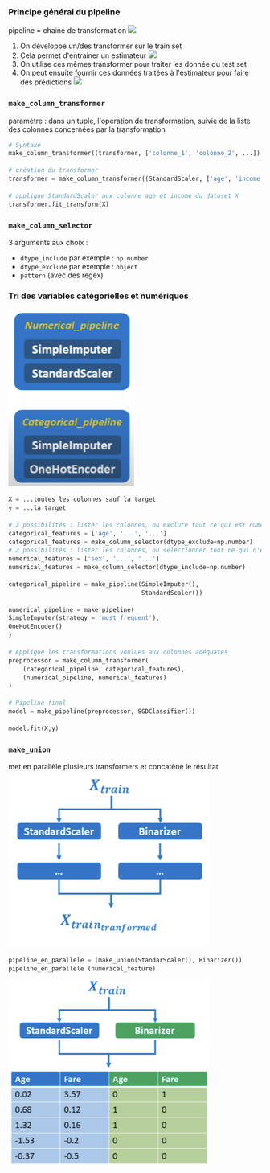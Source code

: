 ### Principe général du pipeline
pipeline = chaine de transformation
![](pipeline.png)

1. On développe un/des transformer sur le train set
2. Cela permet d'entrainer un estimateur
![](transformer_estimator_train.png)
3. On utilise ces mêmes transformer pour traiter les donnée du test set
4. On peut ensuite fournir ces données traitées à l'estimateur pour faire des prédictions
![](transformer_estimator_test.png)
### `make_column_transformer`
paramètre : dans un tuple, l'opération de transformation, suivie de la liste des colonnes concernées par la transformation
```python
# Syntaxe
make_column_transformer((transformer, ['colonne_1', 'colonne_2', ...])

# création du transformer
transformer = make_column_transformer((StandardScaler, ['age', 'income', ...])

# applique StandardScaler aux colonne age et income du dataset X
transformer.fit_transform(X)
```


### `make_column_selector`
3 arguments aux choix :
- `dtype_include`      par exemple : `np.number`
-  `dtype_exclude`         par exemple : `object`
- `pattern`   (avec des regex)

### Tri des variables catégorielles et numériques
![](img/preprocessing/pipelines.png)
```python
X = ...toutes les colonnes sauf la target
y = ...la target

# 2 possibilités : lister les colonnes, ou exclure tout ce qui est numérique
categorical_features = ['age', '...', '...']
categorical_features = make_column_selector(dtype_exclude=np.number)
# 2 possibilités : lister les colonnes, ou sélectionner tout ce qui n'est pas numérique
numerical_features = ['sex', '...', '...']
numerical_features = make_column_selector(dtype_include=np.number)

categorical_pipeline = make_pipeline(SimpleImputer(),
									 StandardScaler())
									 
numerical_pipeline = make_pipeline(
SimpleImputer(strategy = 'most_frequent'),
OneHotEncoder()
)

# Applique les transformations voulues aux colonnes adéquates
preprocessor = make_column_transformer(
	(categorical_pipeline, categorical_features),
	(numerical_pipeline, numerical_features)
)

# Pipeline final
model = make_pipeline(preprocessor, SGDClassifier())

model.fit(X,y)
```

### `make_union`
met en parallèle plusieurs transformers et concatène le résultat
![](img/preprocessing/make_union1.png)
```python
pipeline_en_parallele = (make_union(StandarScaler(), Binarizer())
pipeline_en_parallele (numerical_feature)
```
![](img/preprocessing/make_union2.png)
